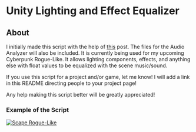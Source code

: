 # Unity Lighting and Effect Equalizer

## About

I initially made this script with the help of [this]() post. The files for the Audio Analyzer will also be included. It is currently being used for my upcoming Cyberpunk Rogue-Like. It allows lighting components, effects, and anything else with float values to be equalized with the scene music/sound. 

If you use this script for a project and/or game, let me know! I will add a link in this README directing people to your project page!

Any help making this script better will be greatly appreciated!

### Example of the Script

[![Scape Rogue-Like](http://img.youtube.com/vi/4N8u5OHmooo/0.jpg)](https://www.youtube.com/watch?v=4N8u5OHmooo)
